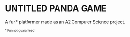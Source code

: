 # UNTITLED PANDA GAME

A fun* platformer made as an A2 Computer Science project. 



<sub><sup>\* Fun not guaranteed<sup><sub>
